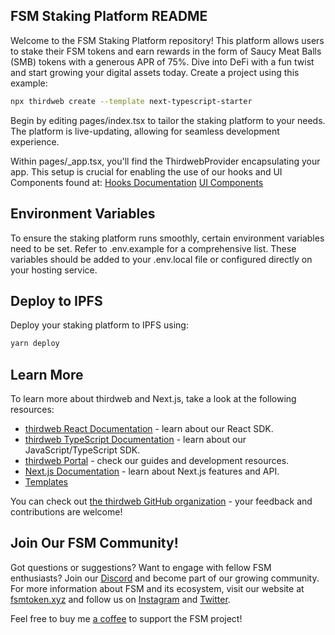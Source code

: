 ## FSM Staking Platform README

Welcome to the FSM Staking Platform repository! This platform allows users to stake their FSM tokens and earn rewards in the form of Saucy Meat Balls (SMB) tokens with a generous APR of 75%. Dive into DeFi with a fun twist and start growing your digital assets today.
Create a project using this example:

```bash
npx thirdweb create --template next-typescript-starter
```

Begin by editing pages/index.tsx to tailor the staking platform to your needs. The platform is live-updating, allowing for seamless development experience.

Within pages/_app.tsx, you'll find the ThirdwebProvider encapsulating your app. This setup is crucial for enabling the use of our hooks and UI Components found at:
[Hooks Documentation](https://portal.thirdweb.com/react)
[UI Components](https://portal.thirdweb.com/ui-components)

## Environment Variables

To ensure the staking platform runs smoothly, certain environment variables need to be set. Refer to .env.example for a comprehensive list. These variables should be added to your .env.local file or configured directly on your hosting service.

## Deploy to IPFS

Deploy your staking platform to IPFS using:

```bash
yarn deploy
```

## Learn More

To learn more about thirdweb and Next.js, take a look at the following resources:

- [thirdweb React Documentation](https://docs.thirdweb.com/react) - learn about our React SDK.
- [thirdweb TypeScript Documentation](https://docs.thirdweb.com/typescript) - learn about our JavaScript/TypeScript SDK.
- [thirdweb Portal](https://docs.thirdweb.com) - check our guides and development resources.
- [Next.js Documentation](https://nextjs.org/docs) - learn about Next.js features and API.
- [Templates](https://thirdweb.com/templates)

You can check out [the thirdweb GitHub organization](https://github.com/thirdweb-dev) - your feedback and contributions are welcome!

## Join Our FSM Community!

Got questions or suggestions? Want to engage with fellow FSM enthusiasts? Join our [Discord](https://discord.gg/TE5VG8b7z5) and become part of our growing community. For more information about FSM and its ecosystem, visit our website at [fsmtoken.xyz](https://fsmtoken.xyz) and follow us on [Instagram](https://instagram.com/fsmtoken) and [Twitter](https://twitter.com/fsmtoken).

Feel free to buy me [a coffee](https://ko-fi.com/buykofi) to support the FSM project!







